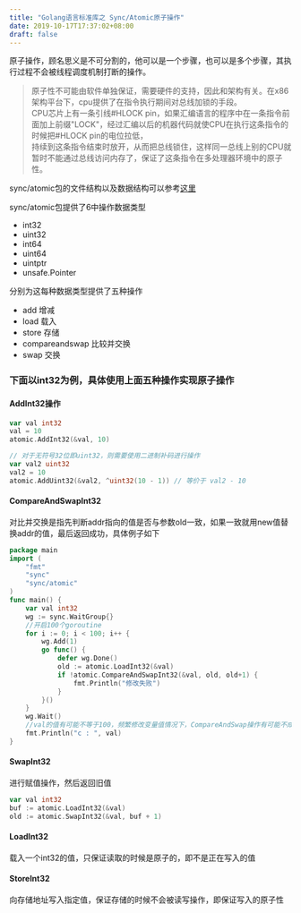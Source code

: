 ```yaml
---
title: "Golang语言标准库之 Sync/Atomic原子操作"
date: 2019-10-17T17:37:02+08:00
draft: false
---
```


原子操作，顾名思义是不可分割的，他可以是一个步骤，也可以是多个步骤，其执行过程不会被线程调度机制打断的操作。

> 原子性不可能由软件单独保证，需要硬件的支持，因此和架构有关。在x86架构平台下，cpu提供了在指令执行期间对总线加锁的手段。\
CPU芯片上有一条引线#HLOCK pin，如果汇编语言的程序中在一条指令前面加上前缀"LOCK"，经过汇编以后的机器代码就使CPU在执行这条指令的时候把#HLOCK pin的电位拉低，\
持续到这条指令结束时放开，从而把总线锁住，这样同一总线上别的CPU就暂时不能通过总线访问内存了，保证了这条指令在多处理器环境中的原子性。

sync/atomic包的文件结构以及数据结构可以参考[这里](https://coggle.it/diagram/Xag3knoA8i_zpoat/t/-/b45bf815722b49b694e05c677e46afd16aad61d414815df8ec24b15bed61b62a)

sync/atomic包提供了6中操作数据类型
- int32
- uint32
- int64
- uint64
- uintptr
- unsafe.Pointer

分别为这每种数据类型提供了五种操作
- add 增减
- load 载入
- store 存储
- compareandswap 比较并交换
- swap 交换


### 下面以int32为例，具体使用上面五种操作实现原子操作
#### AddInt32操作
```go
var val int32
val = 10
atomic.AddInt32(&val, 10)

// 对于无符号32位即uint32，则需要使用二进制补码进行操作
var val2 uint32
val2 = 10
atomic.AddUint32(&val2, ^uint32(10 - 1)) // 等价于 val2 - 10

```
#### CompareAndSwapInt32
对比并交换是指先判断addr指向的值是否与参数old一致，如果一致就用new值替换addr的值，最后返回成功，具体例子如下
```go
package main
import (
	"fmt"
	"sync"
	"sync/atomic"
)
func main() {
	var val int32
	wg := sync.WaitGroup{}
	//开启100个goroutine
	for i := 0; i < 100; i++ {
		wg.Add(1)
		go func() {
			defer wg.Done()
			old := atomic.LoadInt32(&val)
			if !atomic.CompareAndSwapInt32(&val, old, old+1) {
				fmt.Println("修改失败")
			}
		}()
	}
	wg.Wait()
	//val的值有可能不等于100，频繁修改变量值情况下，CompareAndSwap操作有可能不成功。
	fmt.Println("c : ", val)
}
```
#### SwapInt32
进行赋值操作，然后返回旧值
```go
var val int32
buf := atomic.LoadInt32(&val)
old := atomic.SwapInt32(&val, buf + 1)

```

#### LoadInt32
载入一个int32的值，只保证读取的时候是原子的，即不是正在写入的值

#### StoreInt32
向存储地址写入指定值，保证存储的时候不会被读写操作，即保证写入的原子性
